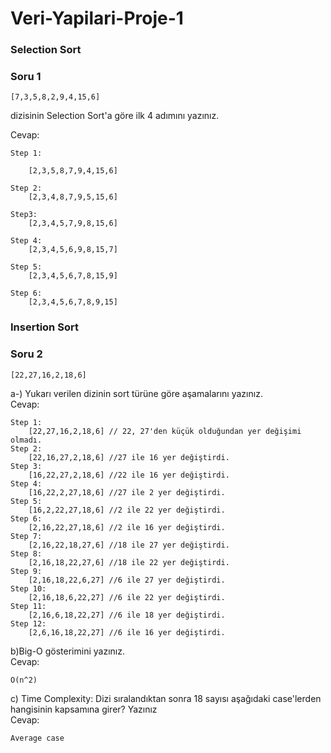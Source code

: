 # Veri-Yapilari-Proje-1


### Selection Sort
### Soru 1
```
[7,3,5,8,2,9,4,15,6] 
```
dizisinin Selection Sort'a göre ilk 4 adımını yazınız. <br>

Cevap: <br>

```
Step 1: 
	
	[2,3,5,8,7,9,4,15,6]

Step 2:
	[2,3,4,8,7,9,5,15,6]

Step3: 
	[2,3,4,5,7,9,8,15,6]

Step 4: 
	[2,3,4,5,6,9,8,15,7]

Step 5: 
	[2,3,4,5,6,7,8,15,9]

Step 6:
	[2,3,4,5,6,7,8,9,15]
```

### Insertion Sort
### Soru 2
```
[22,27,16,2,18,6]
```
a-) Yukarı verilen dizinin sort türüne göre aşamalarını yazınız. <br>
Cevap: <br>
```
Step 1: 
	[22,27,16,2,18,6] // 22, 27'den küçük olduğundan yer değişimi olmadı.
Step 2:
	[22,16,27,2,18,6] //27 ile 16 yer değiştirdi.
Step 3:
	[16,22,27,2,18,6] //22 ile 16 yer değiştirdi.
Step 4:
	[16,22,2,27,18,6] //27 ile 2 yer değiştirdi.
Step 5:
	[16,2,22,27,18,6] //2 ile 22 yer değiştirdi.
Step 6:
	[2,16,22,27,18,6] //2 ile 16 yer değiştirdi.
Step 7:
	[2,16,22,18,27,6] //18 ile 27 yer değiştirdi.
Step 8:
	[2,16,18,22,27,6] //18 ile 22 yer değiştirdi.
Step 9:
	[2,16,18,22,6,27] //6 ile 27 yer değiştirdi.
Step 10:
	[2,16,18,6,22,27] //6 ile 22 yer değiştirdi.
Step 11:
	[2,16,6,18,22,27] //6 ile 18 yer değiştirdi.
Step 12:
	[2,6,16,18,22,27] //6 ile 16 yer değiştirdi.
```
b)Big-O gösterimini yazınız. <br>
Cevap: <br>
```
O(n^2)
```
c) Time Complexity: Dizi sıralandıktan sonra 18 sayısı aşağıdaki case'lerden hangisinin kapsamına girer? Yazınız <br>
Cevap: <br>
```
Average case
```
